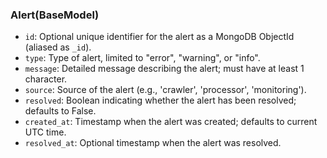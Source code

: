 ### Alert(BaseModel)
- `id`: Optional unique identifier for the alert as a MongoDB ObjectId (aliased as `_id`).
- `type`: Type of alert, limited to "error", "warning", or "info".
- `message`: Detailed message describing the alert; must have at least 1 character.
- `source`: Source of the alert (e.g., 'crawler', 'processor', 'monitoring').
- `resolved`: Boolean indicating whether the alert has been resolved; defaults to False.
- `created_at`: Timestamp when the alert was created; defaults to current UTC time.
- `resolved_at`: Optional timestamp when the alert was resolved.